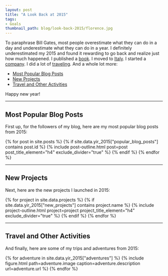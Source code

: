 ```yaml
---
layout: post
title: "A Look Back at 2015"
tags:
- Goals
thumbnail_path: blog/look-back-2015/florence.jpg
---
```


To paraphrase Bill Gates, most people overestimate what they can do in a day
and underestimate what they can do in a year. I definitely underestimated my
2015 and found it rewarding to go back and realize just how much happened. I
published a [book](http://www.hello-startup.net/). I moved to
[Italy](http://www.ybrikman.com/writing/2015/07/08/from-california-to-italy/).
I started a [company](http://www.atomic-squirrel.net/). I did a lot of
[traveling](http://www.ybrikman.com/photos/). And a whole lot more:

* [Most Popular Blog Posts](#most-popular-blog-posts)
* [New Projects](#new-projects)
* [Travel and Other Activities](#travel-and-other-activities)

Happy new year!

<hr>

## Most Popular Blog Posts

First up, for the followers of my blog, here are my most popular blog posts
from 2015:

<div class="container">
  {% for post in site.posts %}
    {% if site.data.yir_2015["popular_blog_posts"] contains post.id %}
      {% include post-outline.html post=post post_title_element="h4" exclude_divider="true" %}
    {% endif %}
  {% endfor %}
</div>

<hr>

## New Projects

Next, here are the new projects I launched in 2015:

<div class="container">
  {% for project in site.data.projects %}
    {% if site.data.yir_2015["new_projects"] contains project.name %}
      {% include project-outline.html project=project project_title_element="h4" exclude_divider="true" %}
    {% endif %}
  {% endfor %}
</div>

<hr>

## Travel and Other Activities

And finally, here are some of my trips and adventures from 2015:

<div class="container">
  {% for adventure in site.data.yir_2015["adventures"] %}
    {% include figure.html path=adventure.image caption=adventure.description url=adventure.url %}
  {% endfor %}
</div>
